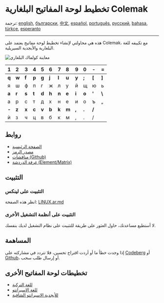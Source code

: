 # تخطيط لوحة المفاتيح البلغارية Colemak

ترجمة: [english](README.md), [български](README.bg.md), [中文](README.zh-CN.md), [español](README.es.md), [português](README.pt.md), [русский](README.ru.md), [bahasa](README.id.md), [türkçe](README.tr.md), [esperanto](README.eo.md)

---

هذه هي محاولتي لإنشاء تخطيط لوحة مفاتيح يعتمد على Colemak، مع تكييفه للغة البلغارية والأبجدية السيريلية.

![معاينة كولماك البلغاري](./media/preview.png)

|  1  |  2  |  3  |  4  |  5  |  6  |  7  |  8  |  9  |  0  |  -   |  =   |
| :-  | :-  | :-  | :-  | :-  | :-  | :-  | :-  | :-  | :-  | :-   | :-   |
|**q**|**w**|**f**|**p**|**g**|**j**|**l**|**u**|**y**|**;**|**\[**|**\]**|
|  я  |  ш  |  ф  |  п  |  г  |  ж  |  л  |  у  |  й  |  щ  |  ю  |  ь   |
|**a**|**r**|**s**|**t**|**d**|**h**|**n**|**e**|**i**|**o**|**'** |**\\**|
|  а  |  р  |  с  |  т  |  д  |  х  |  н  |  е  |  и  |  о  |  ъ  |  „   |
|**-**|**z**|**x**|**c**|**v**|**b**|**k**|**m**|**,**|**.**|**/** |      |
|  ѝ  |  з  |  ч  |  ц  |  в  |  б  |  к  |  м  |  ,  |  .  |  /  |      |

## روابط

* [الصفحة الرئيسية](https://salif.github.io/colemak-bg/)
* [مصدر الرمز](https://codeberg.org/salif/colemak-bg)
* [مناقشات (Github)](https://github.com/salif/colemak-bg/discussions)
* [غرفة الدردشة (Element/Matrix)](https://matrix.to/#/#salif-colemak:mozilla.org)

## التثبيت

### التثبيت على لينكس

انظر هذه الصفحة: [LINUX.ar.md](./LINUX.ar.md)

### التثبيت على أنظمة التشغيل الأخرى

لا أستطيع مساعدتك، حاول العثور على طريقة للتثبيت على نظام التشغيل لديك بنفسك.

## المساهمة

إذا وجدت خطأ ما أو أردت اقتراح تحسين، فلا تتردد في مشاركته على [Codeberg] أو [Github]، أو إرسال طلب سحب.

[Github]: https://github.com/salif/colemak-bg/discussions
[Codeberg]: https://codeberg.org/salif/colemak-bg/issues

## تخطيطات لوحة المفاتيح الأخرى

* [للغة التركية](https://salif.github.io/colemak-tr/)
* [للغة الاسبرانتو](https://salif.github.io/colemak-eo/)
* [للأبجدية الاسبرانتو الشافية](https://salif.github.io/shaw-eo/)
